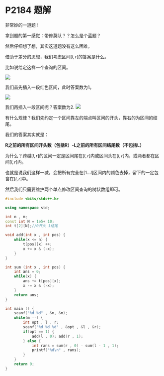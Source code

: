 # P2184 题解

非常妙的一道题！

拿到题的第一感觉：带修莫队？？怎么是个蓝题？

然后仔细想了想，其实这道题没有这么困难。

借助于差分的思想，我们考虑区间$[l,r]$的答案是什么。

比如说给定这样一个查询的区间。

![](https://cdn.luogu.com.cn/upload/image_hosting/8v68fprm.png)

我们首先插入一段红色区间，此时答案数为1。

![](https://cdn.luogu.com.cn/upload/image_hosting/z063n2pw.png)


我们再插入一段区间呢？答案数为2.
![](https://cdn.luogu.com.cn/upload/image_hosting/zyliaznx.png)

有什么规律？我们先约定一个区间靠左的端点叫区间的开头，靠右的为区间的结尾。

我们的答案其实就是：

**R之前的所有区间开头数（包括R）-L之前的所有区间结尾数（不包括L）**

为什么？跨越$[l,r]$的区间一定是区间尾在$[l,r]$内或区间头在$[l,r]$内，或两者都在区间$[l,r]$内。

也就是说我们这样一减，会把所有完全在$[1...l]$区间内的颜色去掉，留下的一定包含在$[l,r]$中。

然后我们只需要维护两个单点修改区间查询的树状数组即可。

```cpp
#include <bits/stdc++.h>

using namespace std;

int n , m;
const int N = 1e5+ 10;
int t[2][N];//0开头 1结尾 

void add(int x , int pos) {
	while(x <= n) {
		t[pos][x] ++;
		x += x & (-x);
	}
}

int sum (int x , int pos) {
	int ans = 0;
	while(x) {
		ans += t[pos][x];
		x -= x & (-x);
	}
	return ans;
}

int main () {
	scanf("%d %d" , &n, &m);
	while(m --) {
		int opt , l , r;
		scanf("%d %d %d" , &opt , &l , &r);
		if(opt == 1) {
			add(l , 0); add(r , 1);
		} else {
			int rans = sum(r , 0) - sum(l - 1 , 1);
 			printf("%d\n" , rans);
		}
	}
	return 0;
} 
```
